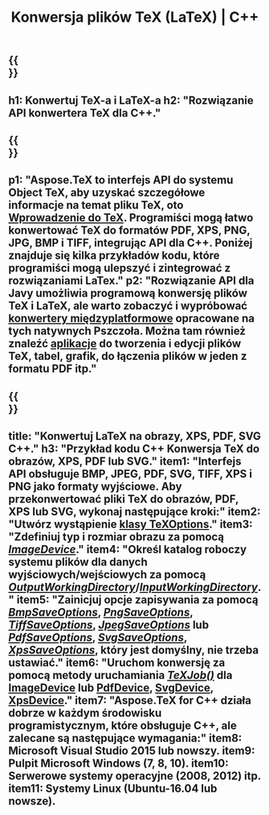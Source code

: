 ﻿---
translation: true
template: /_templates/_conversion-cpp.md
title: Konwersja plików TeX (LaTeX) | C++
url: /cpp/conversion/
keywords: konwerter tex cpp api, konwerter tex c++ api
description: Rozwiązanie API konwersji TeX(LaTeX) w języku C++. Konwertuj pliki LaTeX do PDF, XPS i obrazów, w tym PNG, JPEG, TIFF, BMP z kilkoma linijkami kodu C++.
family: tex
platformtag: cpp
feature: conversion
---

{{<section banner>}}
---
h1: Konwertuj TeX-a i LaTeX-a
h2: "Rozwiązanie API konwertera TeX dla C++."
---

{{<section overview>}}
---
p1: "Aspose.TeX to interfejs API do systemu Object TeX, aby uzyskać szczegółowe informacje na temat pliku TeX, oto [Wprowadzenie do TeX](https://docs.aspose.com/tex/cpp/what-is-tex/). Programiści mogą łatwo konwertować TeX do formatów PDF, XPS, PNG, JPG, BMP i TIFF, integrując API dla C++. Poniżej znajduje się kilka przykładów kodu, które programiści mogą ulepszyć i zintegrować z rozwiązaniami LaTex."
p2: "Rozwiązanie API dla Javy umożliwia programową konwersję plików TeX i LaTeX, ale warto zobaczyć i wypróbować [konwertery międzyplatformowe](https://products.aspose.app/tex/conversion) opracowane na tych natywnych Pszczoła. Można tam również znaleźć [aplikacje](https://products.aspose.app/tex/applications) do tworzenia i edycji plików TeX, tabel, grafik, do łączenia plików w jeden z formatu PDF itp."
---

{{<section feature1>}}
---
title: "Konwertuj LaTeX na obrazy, XPS, PDF, SVG C++."
h3: "Przykład kodu C++ Konwersja TeX do obrazów, XPS, PDF lub SVG."
item1: "Interfejs API obsługuje BMP, JPEG, PDF, SVG, TIFF, XPS i PNG jako formaty wyjściowe. Aby przekonwertować pliki TeX do obrazów, PDF, XPS lub SVG, wykonaj następujące kroki:"
item2: "Utwórz wystąpienie [klasy TeXOptions](https://reference.aspose.com/tex/cpp/class/aspose.te_x.te_x_options)."
item3: "Zdefiniuj typ i rozmiar obrazu za pomocą [*ImageDevice*](https://reference.aspose.com/page/cpp/class/aspose.page.e_p_s.device.image_device)."
item4: "Określ katalog roboczy systemu plików dla danych wyjściowych/wejściowych za pomocą [*OutputWorkingDirectory*](https://reference.aspose.com/tex/cpp/class/aspose.te_x.te_x_options#aa4f4ea6dab7db5ba1b40800495f16f63)/[*InputWorkingDirectory*](https://reference.aspose.com/tex/cpp/class/aspose.te_x.te_x_options#aa4f4ea6dab7db5ba1b40800495f16f63)."
item5: "Zainicjuj opcje zapisywania za pomocą [*BmpSaveOptions*](https://reference.aspose.com/tex/cpp/class/aspose.te_x.presentation.image.bmp_save_options), [*PngSaveOptions*](https://reference.aspose.com/tex/cpp/class/aspose.te_x.presentation.image.png_save_options), [*TiffSaveOptions*](https://reference.aspose.com/tex/cpp/class/aspose.te_x.presentation.image.tiff_save_options), [*JpegSaveOptions*](https://reference.aspose.com/tex/cpp/class/aspose.te_x.presentation.image.jpeg_save_options) lub [*PdfSaveOptions*](https://reference.aspose.com/tex/cpp/class/aspose.te_x.presentation.pdf.pdf_save_options), [*SvgSaveOptions*](https://reference.aspose.com/tex/cpp/class/aspose.te_x.presentation.svg.svg_save_options), [*XpsSaveOptions*](https://reference.aspose.com/tex/cpp/class/aspose.te_x.presentation.xps.xps_save_options), który jest domyślny, nie trzeba ustawiać."
item6: "Uruchom konwersję za pomocą metody uruchamiania [*TeXJob()*](https://reference.aspose.com/tex/cpp/class/aspose.te_x.te_x_job) dla [ImageDevice](https://reference.aspose.com/tex/cpp/class/aspose.te_x.presentation.image.image_device) lub [PdfDevice](https://reference.aspose.com/tex/cpp/class/aspose.te_x.presentation.pdf.pdf_device), [SvgDevice](https://reference.aspose.com/tex/cpp/class/aspose.te_x.presentation.svg.svg_device), [XpsDevice](https://reference.aspose.com/tex/cpp/class/aspose.te_x.presentation.xps.xps_device)."
item7: "Aspose.TeX for C++ działa dobrze w każdym środowisku programistycznym, które obsługuje C++, ale zalecane są następujące wymagania:"
item8: Microsoft Visual Studio 2015 lub nowszy.
item9: Pulpit Microsoft Windows (7, 8, 10).
item10: Serwerowe systemy operacyjne (2008, 2012) itp.
item11: Systemy Linux (Ubuntu-16.04 lub nowsze).
---


